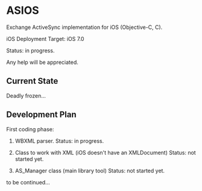 ASIOS
=====

Exchange ActiveSync implementation for iOS (Objective-C, C).

iOS Deployment Target: iOS 7.0

Status: in progress.

Any help will be appreciated.


Current State
-------------

Deadly frozen...


Development Plan
----------------

First coding phase:

1) WBXML parser.
Status: in progress.

2) Class to work with XML (iOS doesn't have an XMLDocument)
Status: not started yet.

3) AS_Manager class (main library tool)
Status: not started yet.

to be continued...
